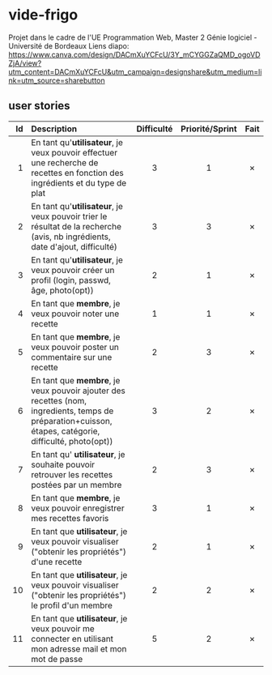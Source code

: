 # vide-frigo
Projet dans le cadre de l'UE Programmation Web, Master 2 Génie logiciel - Université de Bordeaux
Liens diapo: https://www.canva.com/design/DACmXuYCFcU/3Y_mCYGGZaQMD_ogoVDZjA/view?utm_content=DACmXuYCFcU&utm_campaign=designshare&utm_medium=link=utm_source=sharebutton
## user stories
| Id | Description | Difficulté | Priorité/Sprint | Fait |
|---:|:---|:---:|:---:|:---:|
| 1 | En tant qu'**utilisateur**, je veux pouvoir effectuer une recherche de recettes en fonction des ingrédients et du type de plat | 3 | 1 | ✗ |
| 2 | En tant qu'**utilisateur**, je veux pouvoir trier le résultat de la recherche (avis, nb ingrédients, date d'ajout, difficulté) | 3 | 3 | ✗ |
| 3 | En tant qu'**utilisateur**, je veux pouvoir créer un profil (login, passwd, âge, photo(opt)) | 2 | 1 | ✗ |
| 4 | En tant que **membre**, je veux pouvoir noter une recette | 1 | 1 | ✗ |
| 5 | En tant que **membre**, je veux pouvoir poster un commentaire sur une recette | 2 | 3 | ✗ |
| 6 | En tant que **membre**, je veux pouvoir ajouter des recettes (nom, ingredients, temps de préparation+cuisson, étapes, catégorie, difficulté, photo(opt)) | 3 | 2 | ✗ |
| 7 | En tant qu' **utilisateur**, je souhaite pouvoir retrouver les recettes postées par un membre | 2 | 3 | ✗ |
| 8 | En tant que **membre**, je veux pouvoir enregistrer mes recettes favoris | 3 | 1 | ✗ |
| 9 | En tant que **utilisateur**, je veux pouvoir visualiser ("obtenir les propriétés") d'une recette | 2 | 1 | ✗ |
| 10 | En tant que **utilisateur**, je veux pouvoir visualiser ("obtenir les propriétés") le profil d'un membre | 2 | 2 | ✗ |
| 11 | En tant que **utilisateur**, je veux pouvoir me connecter en utilisant mon adresse mail et mon mot de passe | 5 | 2 | ✗ |
